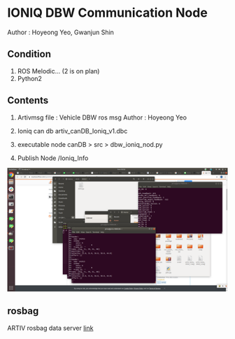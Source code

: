 # IONIQ DBW Communication Node
Author : Hoyeong Yeo, Gwanjun Shin

## Condition
1. ROS Melodic... (2 is on plan)
2. Python2

## Contents
  1. Artivmsg file : Vehicle DBW ros msg
    Author : Hoyeong Yeo
    
  2. Ioniq can db 
    artiv_canDB_Ioniq_v1.dbc
    
  3. executable node
    canDB > src > dbw_ioniq_nod.py
    
  4. Publish Node
    /Ioniq_Info
    
 ![img](pics.png)
 
 
## rosbag

ARTIV rosbag data server [link](http://gofile.me/4o0Gn/k9ZL0YGhc)
